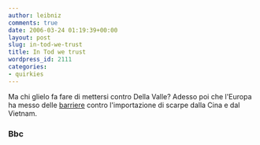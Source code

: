 ```yaml
---
author: leibniz
comments: true
date: 2006-03-24 01:19:39+00:00
layout: post
slug: in-tod-we-trust
title: In Tod we trust
wordpress_id: 2111
categories:
- quirkies
---
```


Ma chi glielo fa fare di mettersi contro Della Valle? Adesso poi che l'Europa ha messo delle [barriere](http://news.bbc.co.uk/2/hi/business/4837216.stm) contro l'importazione di scarpe dalla Cina e dal Vietnam.


### Bbc
